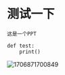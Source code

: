 # 测试一下
``` 这是一个PPT ```

~~~ 
def test:
    print()

~~~



![1706871700849](D:\cl\dreams\ppt\1706871700849.jpg)